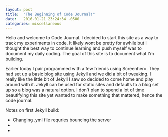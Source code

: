 ```yaml
---
layout: post
title:  "The Beginning of Code Journal!"
date:   2016-01-21 23:24:34 -0500
categories: miscellaneous
---
```

<p>Hello and welcome to Code Journal. I decided to start this site as a way to track my experiments in code. It likely wont be pretty for awhile but I thought the best way to continue learning and push myself was to document my daily coding. The goal of this site is to document what I'm building.</p>

<p>Earlier today I pair programmed with a few friends using Screenhero. They had set up a basic blog site using Jekyll and we did a bit of tweaking. I really like the little bit of Jekyll I saw so decided to come home and play around with it. Jekyll can be used for static sites and defaults to a blog set up so a blog was a natural option. I don't plan to spend a lot of time beautifying this site yet wanted to make something that mattered, hence the code journal.</p>

<p>Notes on first Jekyll build:</p>

<ul>
  <li class="notes">Changing .yml file requries bouncing the server</li>
  <li class="notes"></li>
  <li class="notes"></li>
</ul>
